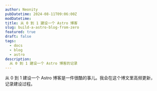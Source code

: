 ```yaml
---
author: Neonity
pubDatetime: 2024-08-11T09:06:00Z
modDatetime: 
title: 从 0 到 1 建设一个 Astro 博客
slug: build-a-astro-blog-from-zero
featured: true
draft: false
tags:
  - docs
  - blog
  - astro
description:
  从 0 到 1 建设一个 Astro 博客的记录
---
```

从 0 到 1 建设一个 Astro 博客是一件很酷的事儿。我会在这个博文里高频更新，记录建设过程。